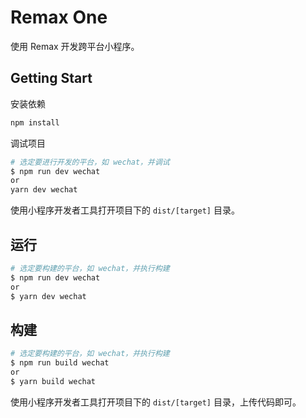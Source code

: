 # Remax One

使用 Remax 开发跨平台小程序。

## Getting Start

安装依赖

```bash
npm install
```

调试项目

```bash
# 选定要进行开发的平台，如 wechat，并调试
$ npm run dev wechat
or
yarn dev wechat
```

使用小程序开发者工具打开项目下的 `dist/[target]` 目录。
## 运行
```bash
# 选定要构建的平台，如 wechat，并执行构建
$ npm run dev wechat
or
$ yarn dev wechat
```

## 构建

```bash
# 选定要构建的平台，如 wechat，并执行构建
$ npm run build wechat
or
$ yarn build wechat
```

使用小程序开发者工具打开项目下的 `dist/[target]` 目录，上传代码即可。
